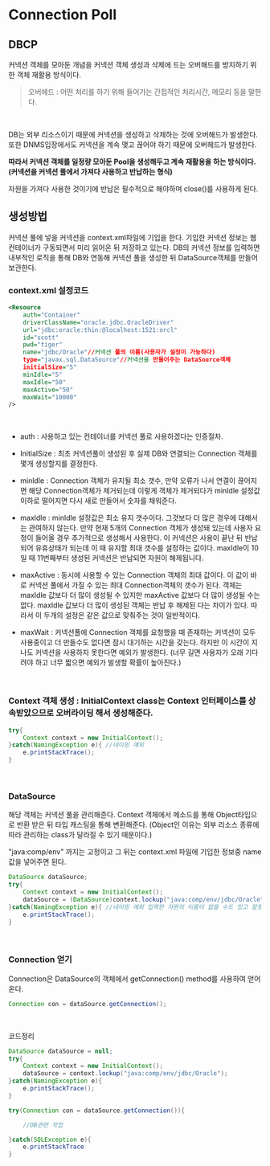 Connection Poll
===

## DBCP

커넥션 객체를 모아둔 개념을 커넥션 객체 생성과 삭제에 드는 오버해드를 방지하기 위한 객체 재활용 방식이다.

> 오버헤드 : 어떤 처리를 하기 위해 들어가는 간접적인 처리시간, 메모리 등을 말한다.

<br>

DB는 외부 리소스이기 때문에 커넥션을 생성하고 삭제하는 것에 오버해드가 발생한다. 또한 DNMS입장에서도 커넥션을 계속 맺고 끊어야 하기 때문에 오버헤드가 발생한다. <br>

**따라서 커넥션 객체를 일정량 모아둔 Pool을 생성해두고 계속 재활용을 하는 방식이다. (커넥션을 커넥션 풀에서 가져다 사용하고 반납하는 형식)** <br>

자원을 가져다 사용한 것이기에 반납은 필수적으로 해야하며 close()를 사용하게 된다.<br>

## 생성방법

커넥션 풀에 넣을 커넥션을 context.xml파일에 기입을 한다. 기입한 커넥션 정보는 웹 컨테이너가 구동되면서 미리 읽어온 뒤 저장하고 있는다. DB의 커넥션 정보를 입력하면 내부적인 로직을 통해 DB와 연동해 커넥션 풀을 생성한 뒤 DataSource객체를 만들어 보관한다. <br>

### context.xml 설정코드
```xml
<Resource
	auth="Container" 
	driverClassName="oracle.jdbc.OracleDriver"
	url="jdbc:oracle:thin:@localhost:1521:orcl"
	id="scott"
	pwd="tiger"
	name="jdbc/Oracle"//커넥션 풀의 이름(사용자가 설정이 가능하다)
	type="javax.sql.DataSource"//커넥션을 만들어주는 DataSource객체
	initialSize="5"
	minIdle="5"
	maxIdle="50" 
	maxActive="50"
	maxWait="10000"
/>
```

<br>

* auth : 사용하고 있는 컨테이너를 커넥션 풀로 사용하겠다는 인증절차.

* InitialSize : 최초 커넥션풀이 생성된 후 실제 DB와 연결되는 Connection 객체를 몇개 생성할지를 결정한다.

* minldle : Connection 객체가 유지될 최소 갯수, 만약 오류가 나서 연결이 끊어지면 해당 Connection객체가 제거되는데 이렇게 객체가 제거되다가 minIdle 설정값 이하로 떨어지면 다시 새로 만들어서 숫자를 채워준다.

* maxldle : minIdle 설정값은 최소 유지 갯수이다. 그것보다 더 많은 경우에 대해서는 관여하지 않는다. 만약 현재 5개의 Connection 객체가 생성돼 있는데 사용자 요청이 들어올 경우 추가적으로 생성해서 사용한다. 이 커넥션은 사용이 끝난 뒤 반납되어 유휴상태가 되는데 이 때 유지할 최대 갯수를 설정하는 값이다.  maxIdle이 10일 때 11번째부터 생성된 커넥션은 반납되면 자원이 해제됩니다.

* maxActive : 동시에 사용할 수 있는 Connection 객체의 최대 값이다. 이 값이 바로 커넥션 풀에서 가질 수 있는 최대 Connection객체의 갯수가 된다. 객체는 maxIdle 값보다 더 많이 생성될 수 있지만 maxActive 값보다 더 많이 생성될 수는 없다. maxIdle 값보다 더 많이 생성된 객체는 반납 후 해제된 다는 차이가 있다. 따라서 이 두개의 설정은 같은 값으로 맞춰주는 것이 일반적이다.

* maxWait : 커넥션풀에 Connection 객체를 요청했을 때 존재하는 커넥션이 모두 사용중이고 더 만들수도 없다면 잠시 대기하는 시간을 갖는다. 하지만 이 시간이 지나도 커넥션을 사용하지 못한다면 예외가 발생한다. (너무 길면 사용자가 오래 기다려야 하고 너무 짧으면 예외가 발생할 확률이 높아진다.)

<br>

### Context 객체 생성 : InitialContext class는 Context 인터페이스를 상속받았으므로 오버라이딩 해서 생성해준다.

```java
try{
	Context context = new InitialContext();
}catch(NamingException e){ //네이밍 예외
	e.printStackTrace();
}
```

<br>

### DataSource

해당 객체는 커넥션 풀을 관리해준다. Context 객체에서 메소드를 통해 Object타입으로 반환 받은 뒤 타입 캐스팅을 통해 변환해준다. (Object인 이유는 외부 리소스 종류에 따라 관리하는 class가 달라질 수 있기 때문이다.)<br>

"java:comp/env" 까지는 고정이고 그 뒤는 context.xml 파일에 기입한 정보중 name 값을 넣어주면 된다.
```java
DataSource dataSource;
try{
	Context context = new InitialContext();
	dataSource = (DataSource)context.lockup("java:comp/env/jdbc/Oracle");
}catch(NamingException e){ //네이밍 예외 입력한 자원의 이름이 없을 수도 있고 잘못 기입했을 수도 있기 때문
	e.printStackTrace();
}
```

<br>

### Connection 얻기

Connection은 DataSource의 객체에서 getConnection() method를 사용하여 얻어온다.

```java
Connection con = dataSource.getConnection();
```

<br>

코드정리
```java
DataSource dataSource = null;
try{
	Context context = new InitialContext();
	dataSource = context.lockup("java:comp/env/jdbc/Oracle");
}catch(NamingException e){
	e.printStackTrace();
}

try(Connection con = dataSource.getConnection()){

	//DB관련 작업

}catch(SQLException e){
	e.printStackTrace
}
```